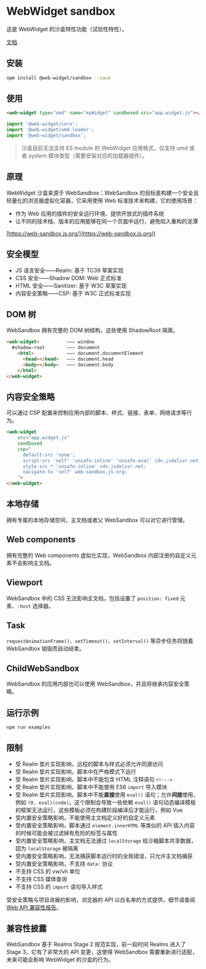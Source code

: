 # WebWidget sandbox

这是 WebWidget 的沙盒特性功能（试验性特性）。

[文档](https://web-widget.js.org/docs/container/plugins/sandbox/)

## 安装

```bash
npm install @web-widget/sandbox --save
```

## 使用

```html
<web-widget type="umd" name="myWidget" sandboxed src="app.widget.js"></web-widget>
```

```js
import '@web-widget/core';
import '@web-widget/umd-loader';
import '@web-widget/sandbox';
```

> 沙盒目前无法支持 ES module 的 WebWidget 应用格式，仅支持 umd 或者 system 模块类型（需要安装对应的加载器插件）。

## 原理

WebWidget 沙盒来源于 WebSandbox：WebSandbox 的目标是构建一个安全且轻量化的浏览器虚拟化容器，它采用使用 Web 标准技术来构建，它的使用场景：

* 作为 Web 应用的插件的安全运行环境、提供开放式的插件系统
* 让不同的技术栈、版本的应用能够在同一个页面中运行，避免陷入重构的泥潭

[https://web-sandbox.js.org/](https://web-sandbox.js.org/)

## 安全模型

* JS 语言安全——Realm: 基于 TC39 草案实现
* CSS 安全——Shadow DOM: Web 正式标准
* HTML 安全——Sanitizer: 基于 W3C 草案实现
* 内容安全策略——CSP: 基于 W3C 正式标准实现

## DOM 树

WebSandbox 拥有完整的 DOM 树结构，这些使用 ShadowRoot 隔离。

```html
<web-widget>          ——— window
  #shadow-root        ——— document
    <html>            ——— document.documentElement
      <head></head>   ——— document.head
      <body></body>   ——— document.body
    </html>
</web-widget>
```

## 内容安全策略

可以通过 CSP 配置来控制应用内部的脚本、样式、链接、表单、网络请求等行为。

```html
<web-widget
    src="app.widget.js"
    sandboxed
    csp="
      default-src 'none';
      script-src 'self' 'unsafe-inline' 'unsafe-eval' cdn.jsdelivr.net;
      style-src * 'unsafe-inline' cdn.jsdelivr.net;
      navigate-to 'self' web-sandbox.js.org;
    ">
</web-widget>
```

## 本地存储

拥有专属的本地存储空间，主文档或者父 WebSandbox 可以对它进行管理。

## Web components

拥有完整的 Web components 虚拟化实现，WebSandbox 内部注册的自定义元素不会影响主文档。

## Viewport

WebSandbox 中的 CSS 无法影响主文档，包括设置了 `position: fixed` 元素、`:host` 选择器。

## Task

`requestAnimationFrame()`、`setTimeout()`、`setInterval()` 等异步任务将随着 WebSandbox 销毁而自动结束。

## ChildWebSandbox

WebSandbox 的应用内部也可以使用 WebSandbox，并且将继承内容安全策略。

## 运行示例

```bash
npm run examples
```

## 限制

* 受 Realm 垫片实现影响，远程的脚本与样式必须允许同源访问
* 受 Realm 垫片实现影响，脚本中在严格模式下运行
* 受 Realm 垫片实现影响，脚本中不能包含 HTML 注释语句 `<!--->`
* 受 Realm 垫片实现影响，脚本中不能使用 ES6 `import` 导入模块
* 受 Realm 垫片实现影响，脚本中不能**直接**使用 `eval()` 语句；允许**间接**使用，例如 `(0, eval)(code)`。这个限制会导致一些依赖 `eval()` 语句动态编译模板的框架无法运行，这些模板必须在构建阶段编译后才能运行，例如 Vue
* 受内置安全策略影响，不能使用主文档定义好的自定义元素
* 受内置安全策略影响，脚本通过 `element.innerHTML` 等类似的 API 插入内容的时候可能会被过滤掉有危险的标签与属性
* 受内置安全策略影响，主文档无法通过 `localStorage` 给沙箱脚本共享数据，因为 `localStorage` 被隔离
* 受内置安全策略影响，无法捕获脚本运行时的全局错误，只允许主文档捕获
* 受内置安全策略影响，不支持 `data:` 协议
* 不支持 CSS 的 vw/vh 单位
* 不支持 CSS 媒体查询
* 不支持 CSS 的 `import` 语句导入样式

受安全策略与项目进展的影响，浏览器的 API 以白名单的方式提供，细节请查阅 [Web API 兼容性报告](https://web-sandbox.js.org/docs/web-compat/)。

## 兼容性披露

WebSandbox 基于 Realms Stage 2 规范实现，前一段时间 Realms 进入了 Stage 3，它有了非常大的 API 变更，这使得 WebSandbox 需要重新进行适配，未来可能会影响 WebWidget 的沙盒的行为。